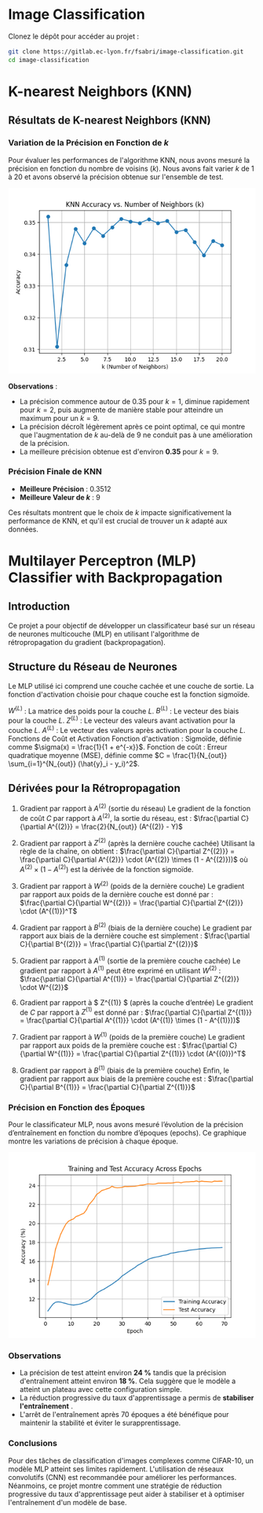 # Image Classification

Clonez le dépôt pour accéder au projet :

```bash
git clone https://gitlab.ec-lyon.fr/fsabri/image-classification.git
cd image-classification
```
# K-nearest Neighbors (KNN)
## Résultats de K-nearest Neighbors (KNN)

### Variation de la Précision en Fonction de $k$

Pour évaluer les performances de l'algorithme KNN, nous avons mesuré la précision en fonction du nombre de voisins ($k$). Nous avons fait varier $k$ de 1 à 20 et avons observé la précision obtenue sur l'ensemble de test.

![Précision KNN en fonction de k](results/knn.png)

**Observations** :
  - La précision commence autour de 0.35 pour $k = 1$, diminue rapidement pour $k = 2$, puis augmente de manière stable pour atteindre un maximum pour un $k = 9$.
  - La précision décroît légèrement après ce point optimal, ce qui montre que l'augmentation de $k$ au-delà de 9 ne conduit pas à une amélioration de la précision.
  - La meilleure précision obtenue est d'environ **0.35** pour $k = 9$.
### Précision Finale de KNN

- **Meilleure Précision** : 0.3512
- **Meilleure Valeur de $k$** : 9 

Ces résultats montrent que le choix de $k$ impacte significativement la performance de KNN, et qu'il est crucial de trouver un $k$ adapté aux données.


# Multilayer Perceptron (MLP) Classifier with Backpropagation
## Introduction
Ce projet a pour objectif de développer un classificateur basé sur un réseau de neurones multicouche (MLP) en utilisant l'algorithme de rétropropagation du gradient (backpropagation).

## Structure du Réseau de Neurones
Le MLP utilisé ici comprend une couche cachée et une couche de sortie. La fonction d'activation choisie pour chaque couche est la fonction sigmoïde.

$W^{(L)}$ : La matrice des poids pour la couche $L$.
$B^{(L)}$ : Le vecteur des biais pour la couche $L$.
$Z^{(L)}$ : Le vecteur des valeurs avant activation pour la couche $L$.
$A^{(L)}$ : Le vecteur des valeurs après activation pour la couche $L$.
Fonctions de Coût et Activation
Fonction d'activation : Sigmoïde, définie comme $\sigma(x) = \frac{1}{1 + e^{-x}}$.
Fonction de coût : Erreur quadratique moyenne (MSE), définie comme $C = \frac{1}{N_{out}} \sum_{i=1}^{N_{out}} (\hat{y}_i - y_i)^2$.
## Dérivées pour la Rétropropagation
1. Gradient par rapport à $A^{(2)}$ (sortie du réseau)
Le gradient de la fonction de coût $C$ par rapport à $A^{(2)}$, la sortie du réseau, est : $\frac{\partial C}{\partial A^{(2)}} = \frac{2}{N_{out}} (A^{(2)} - Y)$

2. Gradient par rapport à $Z^{(2)}$ (après la dernière couche cachée)
Utilisant la règle de la chaîne, on obtient : $\frac{\partial C}{\partial Z^{(2)}} = \frac{\partial C}{\partial A^{(2)}} \cdot (A^{(2)} \times (1 - A^{(2)}))$ où $A^{(2)} \times (1 - A^{(2)})$ est la dérivée de la fonction sigmoïde.

3. Gradient par rapport à $W^{(2)}$ (poids de la dernière couche)
Le gradient par rapport aux poids de la dernière couche est donné par : $\frac{\partial C}{\partial W^{(2)}} = \frac{\partial C}{\partial Z^{(2)}} \cdot (A^{(1)})^T$

4. Gradient par rapport à $B^{(2)}$ (biais de la dernière couche)
Le gradient par rapport aux biais de la dernière couche est simplement : $\frac{\partial C}{\partial B^{(2)}} = \frac{\partial C}{\partial Z^{(2)}}$

5. Gradient par rapport à $A^{(1)}$ (sortie de la première couche cachée)
Le gradient par rapport à $A^{(1)}$ peut être exprimé en utilisant $W^{(2)}$ : $\frac{\partial C}{\partial A^{(1)}} = \frac{\partial C}{\partial Z^{(2)}} \cdot W^{(2)}$

6. Gradient par rapport à $ Z^{(1)} $ (après la couche d’entrée)
Le gradient de $C$ par rapport à $Z^{(1)}$ est donné par : $\frac{\partial C}{\partial Z^{(1)}} = \frac{\partial C}{\partial A^{(1)}} \cdot (A^{(1)} \times (1 - A^{(1)}))$

7. Gradient par rapport à $W^{(1)}$ (poids de la première couche)
Le gradient par rapport aux poids de la première couche est : $\frac{\partial C}{\partial W^{(1)}} = \frac{\partial C}{\partial Z^{(1)}} \cdot (A^{(0)})^T$

8. Gradient par rapport à $B^{(1)}$ (biais de la première couche)
Enfin, le gradient par rapport aux biais de la première couche est : $\frac{\partial C}{\partial B^{(1)}} = \frac{\partial C}{\partial Z^{(1)}}$


### Précision en Fonction des Époques

Pour le classificateur MLP, nous avons mesuré l’évolution de la précision d’entraînement en fonction du nombre d’époques (epochs). Ce graphique montre les variations de précision à chaque époque.

![Précision d'entraînement MLP en fonction des époques](results/mlp.png)


### Observations

- La précision de test atteint environ **24 %** tandis que la précision d'entraînement atteint environ **18 %**. Cela suggère que le modèle a atteint un plateau avec cette configuration simple.
- La réduction progressive du taux d'apprentissage a permis de **stabiliser l'entraînement** .
- L'arrêt de l'entraînement après 70 époques a été bénéfique pour maintenir la stabilité et éviter le surapprentissage.

### Conclusions

Pour des tâches de classification d'images complexes comme CIFAR-10, un modèle MLP atteint ses limites rapidement. L'utilisation de réseaux convolutifs (CNN) est recommandée pour améliorer les performances. Néanmoins, ce projet montre comment une stratégie de réduction progressive du taux d'apprentissage peut aider à stabiliser et à optimiser l'entraînement d'un modèle de base.
